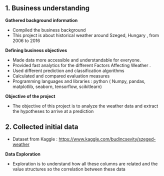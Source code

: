 ## **1. Business understanding**
**Gathered background information**
- Compiled the business background
- This project is about historical weather around Szeged, Hungary , from 2006 to 2016

**Defining business objectives**
- Made data more accessible and understandable for everyone.
- Provided fast analytics for the different Factors Affecting Weather .
- Used different prediction and classification algorithms
- Calculated and compared evaluation measures
- Programming languages and libraries : python ( Numpy, pandas, matplotlib, seaborn, tensorflow, scikitlearn)

**Objective of the project**
- The objective of this project is to analyze the weather data and extract the hypotheses to arrive at a prediction
 
## **2. Collected initial data**
- Dataset from Kaggle : https://www.kaggle.com/budincsevity/szeged-weather

**Data Exploration**
- Exploration is to understand how all these columns are related and the value structures so the correlation between these data
